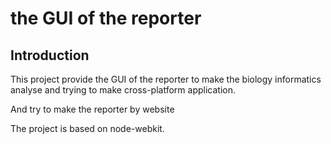 # the GUI of the reporter
## Introduction

This project provide the GUI of the reporter to make the biology informatics analyse and trying to make cross-platform application.

And try to make the reporter by website

The project is based on node-webkit.
